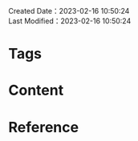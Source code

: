 Created Date：2023-02-16 10:50:24  
Last Modified：2023-02-16 10:50:24

# Tags

# Content

# Reference
